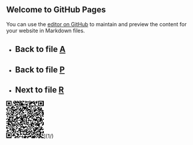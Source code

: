 
## Welcome to GitHub Pages

You can use the [editor on GitHub](https://github.com/samuelbetio/alphabet.file/edit/master/A/B/C/D/E/F/G/H/I/J/K/L/M/N/O/P/Q/README.md) to maintain and preview the content for your website in Markdown files.

- ## **Back** to file [A](../../../../../../../../../../../../../../../../../README.md)

- ## **Back** to file [P](../)
- ## **Next** to file [R](R/)


![QRCode](download.png)](1/)




